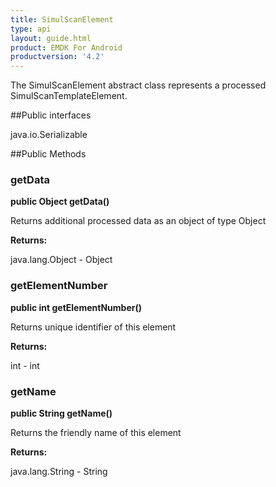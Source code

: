 ```yaml
---
title: SimulScanElement
type: api
layout: guide.html
product: EMDK For Android
productversion: '4.2'
---
```



The SimulScanElement abstract class represents a processed SimulScanTemplateElement.

##Public interfaces

java.io.Serializable

##Public Methods

### getData

**public Object getData()**

Returns additional processed data as an object of type Object

**Returns:**

java.lang.Object - Object

### getElementNumber

**public int getElementNumber()**

Returns unique identifier of this element

**Returns:**

int - int

### getName

**public String getName()**

Returns the friendly name of this element

**Returns:**

java.lang.String - String

